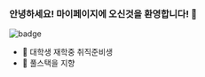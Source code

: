 ### 안녕하세요! 마이페이지에 오신것을 환영합니다! 👋
![badge](https://img.shields.io/badge/status-active-green)
- 🔭 대학생 재학중 취직준비생
- 🌱 풀스택을 지향
